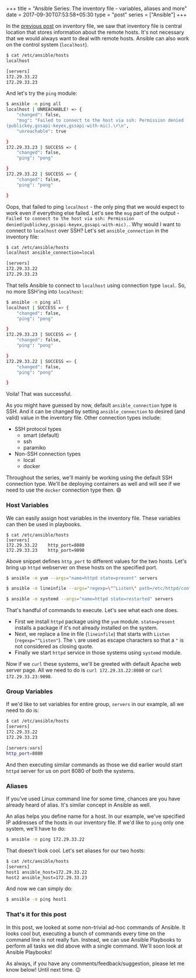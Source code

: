 +++
title = "Ansible Series: The inventory file - variables, aliases and more"                           
date = 2017-09-30T07:53:58+05:30
type = "post"
series = ["Ansible"]
+++

In the [previous post](https://dharmitshah.com/2017/09/ansible-series-part-2/)
on inventory file, we saw that inventory file is central location that stores
information about the remote hosts. It's not necessary that we would always
want to deal with remote hosts. Ansible can also work on the control system
(`localhost`).

```bash
$ cat /etc/ansible/hosts
localhost

[servers]
172.29.33.22
172.29.33.23
```

And let's try the `ping` module:

```bash
$ ansible -m ping all
localhost | UNREACHABLE! => {
    "changed": false, 
    "msg": "Failed to connect to the host via ssh: Permission denied
(publickey,gssapi-keyex,gssapi-with-mic).\r\n", 
    "unreachable": true

}
172.29.33.23 | SUCCESS => {
    "changed": false, 
    "ping": "pong"

}
172.29.33.22 | SUCCESS => {
    "changed": false, 
    "ping": "pong"

}
```

Oops, that failed to ping `localhost` - the only ping that we would expect to
work even if everything else failed. Let's see the `msg` part of the output -
`Failed to connect to the host via ssh: Permission
denied(publickey,gssapi-keyex,gssapi-with-mic).`. Why would I want to connect
to `localhost` over SSH? Let's set `ansible_connection` in the inventory file:

```bash
$ cat /etc/ansible/hosts
localhost ansible_connection=local

[servers]
172.29.33.22
172.29.33.23
```

That tells Ansible to connect to `localhost` using connection type `local`. So,
no more SSH'ing into `localhost`:

```bash
$ ansible -m ping all 
localhost | SUCCESS => {
    "changed": false, 
    "ping": "pong"

}
172.29.33.23 | SUCCESS => {
    "changed": false, 
    "ping": "pong"

}
172.29.33.22 | SUCCESS => {
    "changed": false, 
    "ping": "pong"

}
```

Voila! That was successful.

As you might have guessed by now, default `ansible_connection` type is SSH. And
it can be changed by setting `ansible_connection` to desired (and valid) value
in the inventory file. Other connection types include:

- SSH protocol types
    - smart (default)
    - ssh
    - paramiko
- Non-SSH connection types
    - local
    - docker

Throughout the series, we'll mainly be working using the default SSH connection
type. We'll be deploying containers as well and will see if we need to use the
`docker` connection type then. :smile:

### Host Variables

We can easily assign host variables in the inventory file. These variables can
then be used in playbooks.

```
$ cat /etc/ansible/hosts
[servers]
172.29.33.22    http_port=8080
172.29.33.23    http_port=9090
```

Above snippet defines `http_port` to different values for the two hosts. Let's
bring up `httpd` webserver on these hosts on the specified port.

```bash
$ ansible -m yum --args="name=httpd state=present" servers

$ ansible -m lineinfile --args="regexp=\"^Listen\" path=/etc/httpd/conf/httpd.conf state=present line=\"Listen {{http_port }}\" " servers

$ ansible -m systemd --args="name=httpd state=restarted" servers
```

That's handful of commands to execute. Let's see what each one does.

- First we install `httpd` package using the `yum` module. `state=present`
  installs a package if it's not already installed on the system. 
- Next, we replace a line in file (`lineinfile`) that starts with `Listen`
  (`regexp="^Listen"`). The `\` are used as escape characters so that a `"` is
  not considered as closing quote.
- Finally we start `httpd` service in those systems using `systemd` module.

Now if we `curl` these systems, we'll be greeted with default Apache web
server page. All we need to do is `curl 172.29.33.22:8080` or `curl
172.29.33.23:9090`.

### Group Variables

If we'd like to set variables for entire group, `servers` in our example, all
we need to do is:

```bash
$ cat /etc/ansible/hosts
[servers]
172.29.33.22
172.29.33.23

[servers:vars]
http_port=8080
```

And then executing similar commands as those we did earlier would start `httpd`
server for us on port 8080 of both the systems. 

### Aliases

If you've used Linux command line for some time, chances are you have already
heard of alias. It's similar concept in Ansible as well.

An alias helps you define name for a host. In our example, we've specified IP
addresses of the hosts in our inventory file. If we'd like to `ping` only one
system, we'll have to do:

```bash
$ ansible -m ping 172.29.33.22
```

That doesn't look cool. Let's set aliases for our two hosts:

```bash
$ cat /etc/ansible/hosts
[servers]
host1 ansible_host=172.29.33.22
host2 ansible_host=172.29.33.23
```

And now we can simply do:

```bash
$ ansible -m ping host1
```

### That's it for this post

In this post, we looked at some non-trivial ad-hoc commands of Ansible. It
looks cool but, executing a bunch of commands every time on the command line is
not really fun. Instead, we can use Ansible Playbooks to perform all tasks we
did above with a single command. We'll soon look at Ansible Playbooks!

As always, if you have any comments/feedback/suggestion, please let me know
below! Until next time. :wink:
